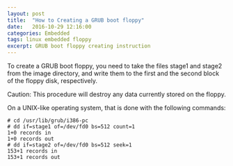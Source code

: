 ```yaml
---
layout: post
title:  "How to Creating a GRUB boot floppy"
date:   2016-10-29 12:16:00
categories: Embedded
tags: linux embedded floppy
excerpt: GRUB boot floppy creating instruction
---
```


To create a GRUB boot floppy, you need to take the files stage1 and stage2 from the image directory, and write them to the first and the second block of the floppy disk, respectively.

Caution: This procedure will destroy any data currently stored on the floppy.

On a UNIX-like operating system, that is done with the following commands:

```
# cd /usr/lib/grub/i386-pc
# dd if=stage1 of=/dev/fd0 bs=512 count=1
1+0 records in
1+0 records out
# dd if=stage2 of=/dev/fd0 bs=512 seek=1
153+1 records in
153+1 records out
```
